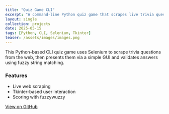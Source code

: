 ```yaml
---
title: "Quiz Game CLI"
excerpt: "A command-line Python quiz game that scrapes live trivia questions and uses fuzzy matching to score."
layout: single
collection: projects
date: 2025-05-15
tags: [Python, CLI, Selenium, Tkinter]
teaser: /assets/images/images.png
---
```


This Python-based CLI quiz game uses Selenium to scrape trivia questions from the web, then presents them via a simple GUI and validates answers using fuzzy string matching.

### Features
- Live web scraping
- Tkinter-based user interaction
- Scoring with fuzzywuzzy

[View on GitHub](https://github.com/Ardit-Islami/quiz-game-cli)
